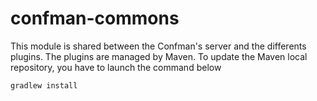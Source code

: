 confman-commons
==========

This module is shared between the Confman's server  and the differents plugins. The plugins are managed by Maven. To update the Maven local repository, you have to launch the command below

    gradlew install